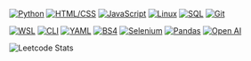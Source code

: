 [![**Python**](https://img.shields.io/badge/-Python-3776AB?style=flat-square&logo=python&logoColor=white&labelColor=3776AB&logoWidth=40&labelFontSize=18&labelFontWeight=bolder)](https://www.python.org/)
[![**HTML/CSS**](https://img.shields.io/badge/-HTML%2FCSS-E34F26?style=flat-square&logo=html5&logoColor=white&labelColor=E34F26&logoWidth=40&labelFontSize=18&labelFontWeight=bolder)](https://developer.mozilla.org/en-US/docs/Web/Guide/HTML/HTML5)
[![**JavaScript**](https://img.shields.io/badge/-JavaScript-F7DF1E?style=flat-square&logo=javascript&logoColor=black&labelColor=F7DF1E&logoWidth=40&labelFontSize=18&labelFontWeight=bolder)](https://developer.mozilla.org/en-US/docs/Web/JavaScript)
[![**Linux**](https://img.shields.io/badge/-Linux-FCC624?style=flat-square&logo=linux&logoColor=black&labelColor=FCC624&logoWidth=40&labelFontSize=18&labelFontWeight=bolder)](https://www.linux.org/)
[![**SQL**](https://img.shields.io/badge/-SQL-4479A1?style=flat-square&logo=sql&logoColor=white&labelColor=4479A1&logoWidth=40&labelFontSize=18&labelFontWeight=bolder)](https://www.w3schools.com/sql/)
[![**Git**](https://img.shields.io/badge/-Git-F05032?style=flat-square&logo=git&logoColor=white&labelColor=F05032&logoWidth=40&labelFontSize=18&labelFontWeight=bolder)](https://git-scm.com/)

[![**WSL**](https://img.shields.io/badge/-WSL-0078D6?style=flat-square&logo=windows&logoColor=white&labelColor=0078D6&logoWidth=40&labelFontSize=18&labelFontWeight=bolder)](https://docs.microsoft.com/en-us/windows/wsl/)
[![**CLI**](https://img.shields.io/badge/-CLI-4EAA25?style=flat-square&logo=windows-terminal&logoColor=white&labelColor=4EAA25&logoWidth=40&labelFontSize=18&labelFontWeight=bolder)](https://en.wikipedia.org/wiki/Command-line_interface)
[![**YAML**](https://img.shields.io/badge/-YAML-000000?style=flat-square&logo=yaml&logoColor=white&labelColor=000000&logoWidth=40&labelFontSize=18&labelFontWeight=bolder)](https://yaml.org/)
[![**BS4**](https://img.shields.io/badge/-BS4-00A98F?style=flat-square&logo=beautiful-soup&logoColor=white&labelColor=00A98F&logoWidth=40&labelFontSize=18&labelFontWeight=bolder)](https://www.crummy.com/software/BeautifulSoup/bs4/doc/)
[![**Selenium**](https://img.shields.io/badge/-Selenium-43B02A?style=flat-square&logo=selenium&logoColor=white&labelColor=43B02A&logoWidth=40&labelFontSize=18&labelFontWeight=bolder)](https://www.selenium.dev/)
[![**Pandas**](https://img.shields.io/badge/-Pandas-150458?style=flat-square&logo=pandas&logoColor=white&labelColor=150458&logoWidth=40&labelFontSize=18&labelFontWeight=bolder)](https://pandas.pydata.org/)
[![**Open AI**](https://img.shields.io/badge/-Open%20AI-FF6600?style=flat-square&logo=openai&logoColor=white&labelColor=FF6600&logoWidth=40&labelFontSize=18&labelFontWeight=bolder)](https://openai.com/)




![Leetcode Stats](https://leetcard.jacoblin.cool/AndrewDupere?theme=dark)

